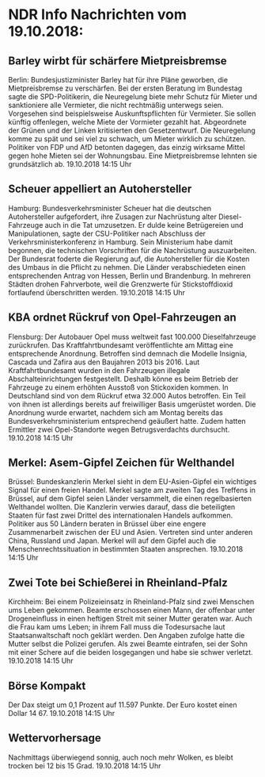 # NDR Info Nachrichten vom 19.10.2018:


## Barley wirbt für schärfere Mietpreisbremse
Berlin: Bundesjustizminister Barley hat für ihre Pläne geworben, die Mietpreisbremse zu verschärfen. Bei der ersten Beratung im Bundestag sagte die SPD-Politikerin, die Neuregelung biete mehr Schutz für Mieter und sanktioniere alle Vermieter, die nicht rechtmäßig unterwegs seien. Vorgesehen sind beispielsweise Auskunftspflichten für Vermieter. Sie sollen künftig offenlegen, welche Miete der Vormieter gezahlt hat. Abgeordnete der Grünen und der Linken kritisierten den Gesetzentwurf. Die Neuregelung komme zu spät und sei viel zu schwach, um Mieter wirklich zu schützen. Politiker von FDP und AfD betonten dagegen, das einzig wirksame Mittel gegen hohe Mieten sei der Wohnungsbau. Eine Mietpreisbremse lehnten sie grundsätzlich ab. 19.10.2018 14:15 Uhr 

## Scheuer appelliert an Autohersteller
Hamburg: Bundesverkehrsminister Scheuer hat die deutschen Autohersteller aufgefordert, ihre Zusagen zur Nachrüstung alter Diesel-Fahrzeuge auch in die Tat umzusetzen. Er dulde keine Betrügereien und Manipulationen, sagte der CSU-Politiker nach Abschluss der Verkehrsministerkonferenz in Hamburg. Sein Ministerium habe damit begonnen, die technischen Vorschriften für die Nachrüstung auszuarbeiten. Der Bundesrat foderte die Regierung auf, die Autohersteller für die Kosten des Umbaus in die Pflicht zu nehmen. Die Länder verabschiedeten einen entsprechenden Antrag von Hessen, Berlin und Brandenburg. In mehreren Städten drohen Fahrverbote, weil die Grenzwerte für Stickstoffdioxid fortlaufend überschritten werden. 19.10.2018 14:15 Uhr 

## KBA ordnet Rückruf von Opel-Fahrzeugen an
Flensburg:	Der Autobauer Opel muss weltweit fast 100.000 Dieselfahrzeuge zurückrufen. Das Kraftfahrtbundesamt veröffentlichte am Mittag eine entsprechende Anordnung. Betroffen sind demnach die Modelle Insignia, Cascada und Zafira aus den Baujahren 2013 bis 2016. Laut Kraftfahrtbundesamt wurden in den Fahrzeugen illegale Abschalteinrichtungen festgestellt. Deshalb könne es beim Betrieb der Fahrzeuge zu einem erhöhten Ausstoß von Stickoxiden kommen. In Deutschland sind von dem Rückruf etwa 32.000 Autos betroffen. Ein Teil von ihnen ist allerdings bereits auf freiwilliger Basis umgerüstet worden. Die Anordnung wurde erwartet, nachdem sich am Montag bereits das Bundesverkehrsministerium entsprechend geäußert hatte. Zudem hatten Ermittler zwei Opel-Standorte wegen Betrugsverdachts durchsucht. 19.10.2018 14:15 Uhr 

## Merkel: Asem-Gipfel Zeichen für Welthandel
Brüssel:	Bundeskanzlerin Merkel sieht in dem EU-Asien-Gipfel ein wichtiges Signal für einen freien Handel. Merkel sagte am zweiten Tag des Treffens in Brüssel, auf dem Gipfel seien Länder versammelt, die einen regelbasierten Welthandel wollten. Die Kanzlerin verwies darauf, dass die beteiligten Staaten für fast zwei Drittel des internationalen Handels aufkommen. Politiker aus 50 Ländern beraten in Brüssel über eine engere Zusammenarbeit zwischen der EU und Asien. Vertreten sind unter anderen China, Russland und Japan. Merkel will auf dem Gipfel auch die Menschenrechtssituation in bestimmten Staaten ansprechen. 19.10.2018 14:15 Uhr 

## Zwei Tote bei Schießerei in Rheinland-Pfalz
Kirchheim: Bei einem Polizeieinsatz in Rheinland-Pfalz sind zwei Menschen ums Leben gekommen. Beamte erschossen einen Mann, der offenbar unter Drogeneinfluss in einen heftigen Streit mit seiner Mutter geraten war. Auch die Frau kam ums Leben; in ihrem Fall muss die Todesursache laut Staatsanwaltschaft noch geklärt werden. Den Angaben zufolge hatte die Mutter selbst die Polizei gerufen. Als zwei Beamte eintrafen, sei der Sohn mit einer Schere auf die beiden losgegangen und habe sie schwer verletzt. 19.10.2018 14:15 Uhr 

## Börse Kompakt
Der Dax steigt um 0,1 Prozent auf 11.597 Punkte. Der Euro kostet einen Dollar 14 67. 19.10.2018 14:15 Uhr 

## Wettervorhersage
Nachmittags überwiegend sonnig, auch noch mehr Wolken, es bleibt trocken bei 12 bis 15 Grad. 19.10.2018 14:15 Uhr 

